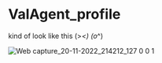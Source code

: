 # ValAgent_profile

kind of look like this (>_<)  (o_^)

![Web capture_20-11-2022_214212_127 0 0 1](https://user-images.githubusercontent.com/91906702/202913018-26536d10-e2fd-4eb1-9a7d-c5805021762a.jpeg)
